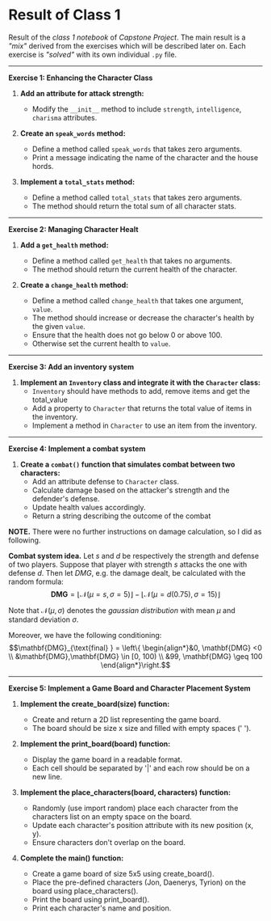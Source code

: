 # Result of Class 1
Result of the *class 1 notebook* of *Capstone Project*. The main result is a *"mix"* derived from the exercises which will be described later on. Each exercise is *"solved"* with its own individual `.py` file.

---

**Exercise 1: Enhancing the Character Class**

1. **Add an attribute for attack strength:**
    - Modify the `__init__` method to include `strength`, `intelligence`, `charisma` attributes.

2. **Create an `speak_words` method:**
    - Define a method called `speak_words` that takes zero arguments.
    - Print a message indicating the name of the character and the house hords.
3. **Implement a `total_stats` method:**
    - Define a method called `total_stats` that takes zero arguments.
    - The method should return the total sum of all character stats.

---

**Exercise 2: Managing Character Healt**

1. **Add a `get_health` method:**
    - Define a method called `get_health` that takes no arguments.
    - The method should return the current health of the character.

2. **Create a `change_health` method:**
    - Define a method called `change_health` that takes one argument, `value`.
    - The method should increase or decrease the character's health by the given `value`.
    - Ensure that the health does not go below 0 or above 100.
    - Otherwise set the current health to `value`.

---

**Exercise 3: Add an inventory system**

1. **Implement an `Inventory` class and integrate it with the `Character` class:**
    - `Inventory` should have methods to add, remove items and get the total_value
    - Add a property to `Character` that returns the total value of items in the inventory.
    - Implement a method in `Character` to use an item from the inventory.

---

**Exercise 4: Implement a combat system**

1. **Create a `combat()` function that simulates combat between two characters:**
    - Add an attribute defense to `Character` class.
    - Calculate damage based on the attacker's strength and the defender's defense.
    - Update health values accordingly.
    - Return a string describing the outcome of the combat

**NOTE.** There were no further instructions on damage calculation, so I did as following.

**Combat system idea.** Let *s* and *d* be respectively the strength and defense of two players. Suppose that player with strength *s* attacks the one with defense *d*. Then let *DMG*, e.g. the damage dealt, be calculated with the random formula:
$$\mathbf{DMG} = ⌊ \mathcal{N}(\mu=s, \sigma = 5) ⌋ - ⌊ \mathcal{N}(\mu=d(0.75), \sigma = 15) ⌋ $$

Note that $\mathcal{N}(\mu, \sigma)$ denotes the *gaussian distribution* with mean $\mu$ and standard deviation $\sigma$.

Moreover, we have the following conditioning:
$$\mathbf{DMG}_{\text{final} } = \left\{ \begin{align*}&0, \mathbf{DMG} <0 \\ &\mathbf{DMG},\mathbf{DMG} \in [0, 100) \\ &99, \mathbf{DMG} \geq 100 \end{align*}\right.$$

---

**Exercise 5: Implement a Game Board and Character Placement System**

1. **Implement the create_board(size) function:**
    - Create and return a 2D list representing the game board.
    - The board should be size x size and filled with empty spaces (' ').

2. **Implement the print_board(board) function:**
    - Display the game board in a readable format.
    - Each cell should be separated by '|' and each row should be on a new line.

3. **Implement the place_characters(board, characters) function:**
    - Randomly (use import random) place each character from the characters list on an empty space on the board.
    - Update each character's position attribute with its new position (x, y).
    - Ensure characters don't overlap on the board.

4. **Complete the main() function:**
    - Create a game board of size 5x5 using create_board().
    - Place the pre-defined characters (Jon, Daenerys, Tyrion) on the board using place_characters().
    - Print the board using print_board().
    - Print each character's name and position.